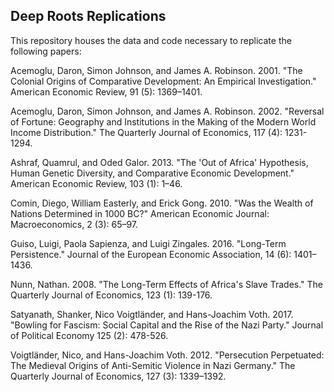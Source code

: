 ## Deep Roots Replications

This repository houses the data and code necessary to replicate the following papers:

 Acemoglu, Daron, Simon Johnson, and James A. Robinson. 2001. "The Colonial Origins of Comparative Development: An Empirical Investigation." American Economic Review, 91 (5): 1369–1401. 

 Acemoglu, Daron, Simon Johnson, and James A. Robinson. 2002. "Reversal of Fortune: Geography and Institutions in the Making of the Modern World Income Distribution." The Quarterly Journal of Economics, 117 (4): 1231-1294.

 Ashraf, Quamrul, and Oded Galor. 2013. "The 'Out of Africa' Hypothesis, Human Genetic Diversity, and Comparative Economic Development." American Economic Review, 103 (1): 1–46.
 
 Comin, Diego, William Easterly, and Erick Gong. 2010. "Was the Wealth of Nations Determined in 1000 BC?" American Economic Journal: Macroeconomics, 2 (3): 65–97.
 
 Guiso, Luigi, Paola Sapienza, and Luigi Zingales. 2016. "Long-Term Persistence." Journal of the European Economic Association, 14 (6): 1401–1436.

 Nunn, Nathan. 2008. "The Long-Term Effects of Africa's Slave Trades." The Quarterly Journal of Economics, 123 (1): 139-176.
 
 Satyanath, Shanker, Nico Voigtländer, and Hans-Joachim Voth. 2017. "Bowling for Fascism: Social Capital and the Rise of the Nazi Party." Journal of Political Economy 125 (2): 478-526.
 
 Voigtländer, Nico, and Hans-Joachim Voth. 2012. "Persecution Perpetuated: The Medieval Origins of Anti-Semitic Violence in Nazi Germany." The Quarterly Journal of Economics,  127 (3): 1339–1392.
